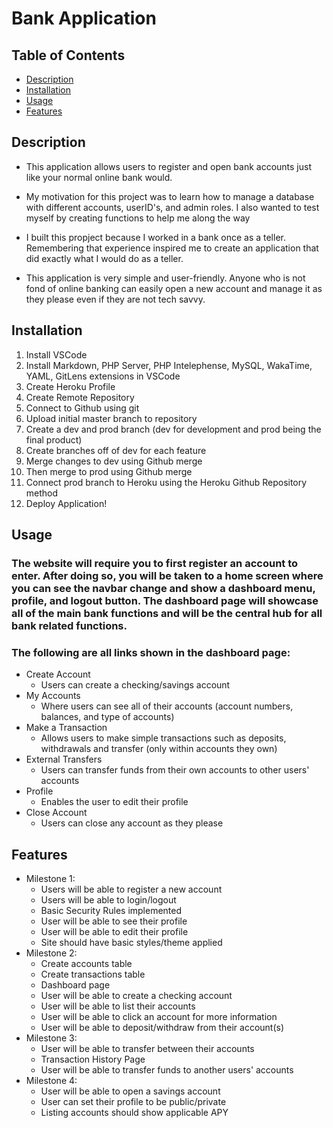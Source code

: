 # Bank Application

## Table of Contents
  - [Description](#description)
  - [Installation](#installation)
  - [Usage](#usage)
  - [Features](#features)
## Description
- This application allows users to register and open bank accounts just like your normal online bank would.
  
- My motivation for this project was to learn how to manage a database with different accounts, userID's, and admin roles. I also wanted to test myself by creating functions to help me along the way
  
- I built this propject because I worked in a bank once as a teller. Remembering that experience inspired me to create an application that did exactly what I would do as a teller.
  
- This application is very simple and user-friendly. Anyone who is not fond of online banking can easily open a new account and manage it as they please even if they are not tech savvy.
  
## Installation
1. Install VSCode
2. Install Markdown, PHP Server, PHP Intelephense, MySQL, WakaTime, YAML, GitLens extensions in VSCode
3. Create Heroku Profile
4. Create Remote Repository
5. Connect to Github using git
6. Upload initial master branch to repository
7. Create a dev and prod branch (dev for development and prod being the final product)
8. Create branches off of dev for each feature
9. Merge changes to dev using Github merge
10. Then merge to prod using Github merge
11. Connect prod branch to Heroku using the Heroku Github Repository method
12. Deploy Application!

## Usage
### The website will require you to first register an account to enter. After doing so, you will be taken to a home screen where you can see the navbar change and show a dashboard menu, profile, and logout button. The dashboard page will showcase all of the main bank functions and will be the central hub for all bank related functions.

### The following are all links shown in the dashboard page:
- Create Account
  - Users can create a checking/savings account
- My Accounts
  - Where users can see all of their accounts (account numbers, balances, and type of accounts)
- Make a Transaction
  - Allows users to make simple transactions such as deposits, withdrawals and transfer (only within accounts they own)
- External Transfers
  - Users can transfer funds from their own accounts to other users' accounts 
- Profile
  - Enables the user to edit their profile
- Close Account
  - Users can close any account as they please


## Features
- Milestone 1:
  - Users will be able to register a new account
  - Users will be able to login/logout
  - Basic Security Rules implemented
  - User will be able to see their profile
  - User will be able to edit their profile
  - Site should have basic styles/theme applied
- Milestone 2:
  - Create accounts table
  - Create transactions table
  - Dashboard page
  - User will be able to create a checking account
  - User will be able to list their accounts
  - User will be able to click an account for more information
  - User will be able to deposit/withdraw from their account(s)
- Milestone 3:
  - User will be able to transfer between their accounts
  - Transaction History Page
  - User will be able to transfer funds to another users' accounts
- Milestone 4:
  - User will be able to open a savings account
  - User can set their profile to be public/private
  - Listing accounts should show applicable APY